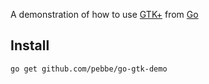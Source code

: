 A demonstration of how to use [GTK+](http://www.gtk.org/) from [Go](http://golang.org/)

## Install

    go get github.com/pebbe/go-gtk-demo
